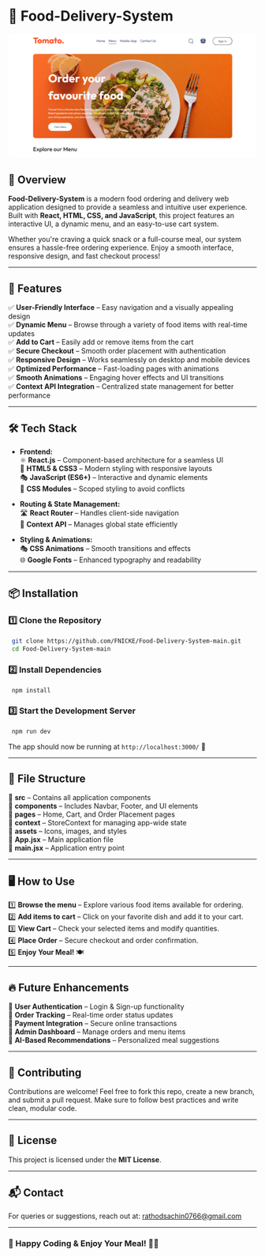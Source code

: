 # 🍔 Food-Delivery-System

![Project Screenshot](./public/screenshot.png)

## 🚀 Overview
**Food-Delivery-System** is a modern food ordering and delivery web application designed to provide a seamless and intuitive user experience. Built with **React, HTML, CSS, and JavaScript**, this project features an interactive UI, a dynamic menu, and an easy-to-use cart system.

Whether you're craving a quick snack or a full-course meal, our system ensures a hassle-free ordering experience. Enjoy a smooth interface, responsive design, and fast checkout process!

---

## 🎯 Features
✅ **User-Friendly Interface** – Easy navigation and a visually appealing design  
✅ **Dynamic Menu** – Browse through a variety of food items with real-time updates  
✅ **Add to Cart** – Easily add or remove items from the cart  
✅ **Secure Checkout** – Smooth order placement with authentication  
✅ **Responsive Design** – Works seamlessly on desktop and mobile devices  
✅ **Optimized Performance** – Fast-loading pages with animations  
✅ **Smooth Animations** – Engaging hover effects and UI transitions  
✅ **Context API Integration** – Centralized state management for better performance  

---

## 🛠️ Tech Stack
- **Frontend:**  
  ⚛ **React.js** – Component-based architecture for a seamless UI  
  🎨 **HTML5 & CSS3** – Modern styling with responsive layouts  
  🎭 **JavaScript (ES6+)** – Interactive and dynamic elements  
  💅 **CSS Modules** – Scoped styling to avoid conflicts  

- **Routing & State Management:**  
  🛣️ **React Router** – Handles client-side navigation  
  🎯 **Context API** – Manages global state efficiently  

- **Styling & Animations:**  
  🎭 **CSS Animations** – Smooth transitions and effects  
  🌐 **Google Fonts** – Enhanced typography and readability  

---

## 📦 Installation
### 1️⃣ Clone the Repository
```bash
 git clone https://github.com/FNICKE/Food-Delivery-System-main.git
 cd Food-Delivery-System-main
```

### 2️⃣ Install Dependencies
```bash
 npm install
```

### 3️⃣ Start the Development Server
```bash
 npm run dev
```
The app should now be running at `http://localhost:3000/` 🚀

---

## 📜 File Structure
📁 **src** – Contains all application components  
📁 **components** – Includes Navbar, Footer, and UI elements  
📁 **pages** – Home, Cart, and Order Placement pages  
📁 **context** – StoreContext for managing app-wide state  
📁 **assets** – Icons, images, and styles  
📄 **App.jsx** – Main application file  
📄 **main.jsx** – Application entry point  

---

## 🖥️ How to Use
1️⃣ **Browse the menu** – Explore various food items available for ordering.  
2️⃣ **Add items to cart** – Click on your favorite dish and add it to your cart.  
3️⃣ **View Cart** – Check your selected items and modify quantities.  
4️⃣ **Place Order** – Secure checkout and order confirmation.  
5️⃣ **Enjoy Your Meal!** 🍽️

---

## 🔥 Future Enhancements
🚀 **User Authentication** – Login & Sign-up functionality  
🚀 **Order Tracking** – Real-time order status updates  
🚀 **Payment Integration** – Secure online transactions  
🚀 **Admin Dashboard** – Manage orders and menu items  
🚀 **AI-Based Recommendations** – Personalized meal suggestions  

---

## 🤝 Contributing
Contributions are welcome! Feel free to fork this repo, create a new branch, and submit a pull request. Make sure to follow best practices and write clean, modular code.

---

## 📜 License
This project is licensed under the **MIT License**.

---

## 📬 Contact
For queries or suggestions, reach out at: [rathodsachin0766@gmail.com](mailto:rathodsachin0766@gmail.com)  

---

### 🎉 Happy Coding & Enjoy Your Meal! 🍕🚀

